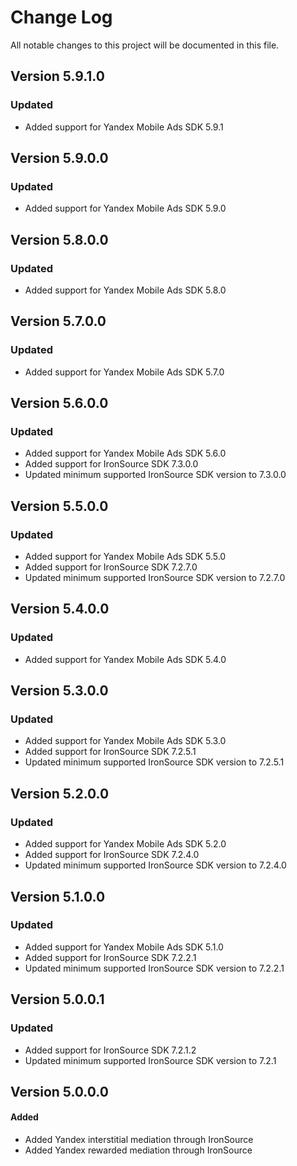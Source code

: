 # Change Log
All notable changes to this project will be documented in this file.

## Version 5.9.1.0

### Updated
* Added support for Yandex Mobile Ads SDK 5.9.1

## Version 5.9.0.0

### Updated
* Added support for Yandex Mobile Ads SDK 5.9.0

## Version 5.8.0.0

### Updated
* Added support for Yandex Mobile Ads SDK 5.8.0

## Version 5.7.0.0

### Updated
* Added support for Yandex Mobile Ads SDK 5.7.0

## Version 5.6.0.0

### Updated
* Added support for Yandex Mobile Ads SDK 5.6.0
* Added support for IronSource SDK 7.3.0.0
* Updated minimum supported IronSource SDK version to 7.3.0.0

## Version 5.5.0.0

### Updated
* Added support for Yandex Mobile Ads SDK 5.5.0
* Added support for IronSource SDK 7.2.7.0
* Updated minimum supported IronSource SDK version to 7.2.7.0

## Version 5.4.0.0

### Updated
* Added support for Yandex Mobile Ads SDK 5.4.0

## Version 5.3.0.0

### Updated
* Added support for Yandex Mobile Ads SDK 5.3.0
* Added support for IronSource SDK 7.2.5.1
* Updated minimum supported IronSource SDK version to 7.2.5.1

## Version 5.2.0.0

### Updated
* Added support for Yandex Mobile Ads SDK 5.2.0
* Added support for IronSource SDK 7.2.4.0
* Updated minimum supported IronSource SDK version to 7.2.4.0


## Version 5.1.0.0

### Updated
* Added support for Yandex Mobile Ads SDK 5.1.0
* Added support for IronSource SDK 7.2.2.1
* Updated minimum supported IronSource SDK version to 7.2.2.1

## Version 5.0.0.1

### Updated
* Added support for IronSource SDK 7.2.1.2
* Updated minimum supported IronSource SDK version to 7.2.1

## Version 5.0.0.0

#### Added
* Added Yandex interstitial mediation through IronSource
* Added Yandex rewarded mediation through IronSource
